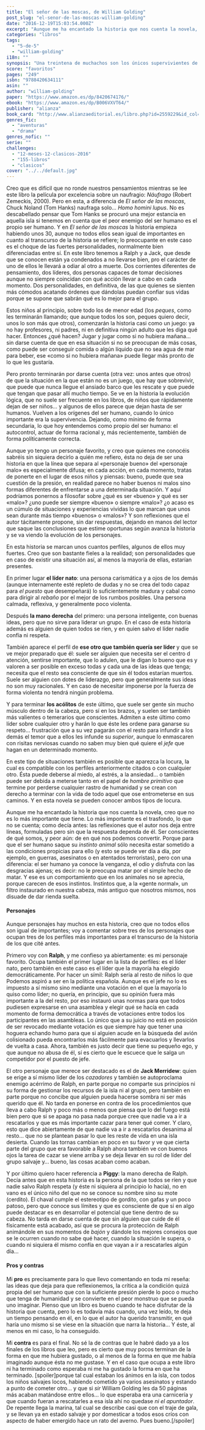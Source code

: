 ```yaml
---
title: "El señor de las moscas, de William Golding"
post_slug: "el-senor-de-las-moscas-william-golding"
date: "2016-12-19T15:03:54.000Z"
excerpt: "Aunque me ha encantado la historia que nos cuenta la novela, lo más importante es el trasfondo, lo que no se cuenta: las reflexiones que el autor nos deja entre líneas, formuladas pero sin que la respuesta dependa de él. Libro recomendadísimo."
categories: "libros"
tags: 
  - "5-de-5"
  - "william-golding"
i18n: ""
synopsis: "Una treintena de muchachos son los únicos supervivientes de un naufragio en el que perecen todos los adultos. Enseguida se plantea cómo sobrevivir en tales condiciones, y no tardan en crearse dos grupos con sus respectivos líderes. Ralph se convierte en el cabecilla de quienes están dispuestos a construir refugios y a recolectar, mientras que Jack se convierte en el jefe de los cazadores, animados por un espíritu más aventurero. Las tensiones entre ambos bandos desembocan en un enfrentamiento que se resuelve en un baño de sangre. El señor de las moscas es un nombre para el mal en la cultura judía, y este es uno de los temas principales de la novela, junto con la contraposición entre civilización y barbarie y la validez de la disciplina, entre otros muchos."
score: "favoritos"
pages: "249"
isbn: "9788420634111"
asin: ""
author: "william-golding"
paper: "https://www.amazon.es/dp/8420674176/"
ebook: "https://www.amazon.es/dp/B006VXVT64/"
publisher: "alianza"
book_card: "http://www.alianzaeditorial.es/libro.php?id=2559229&id_col=100500&id_subcol=100501"
genres_fic: 
  - "aventuras"
  - "drama"
genres_nofic: ""
serie: ""
challenges: 
  - "12-meses-12-clasicos-2016"
  - "155-libros"
  - "clasicos"
cover: "../../default.jpg"
---
```


Creo que es difícil que no ronde nuestros pensamientos mientras se lee este libro la película por excelencia sobre un naufragio: _Náufrago_ (Robert Zemeckis, 2000). Pero en esta, a diferencia de _El señor de las moscas_, Chuck Noland (Tom Hanks) naufraga solo… _Homo homini lupus_. No es descabellado pensar que Tom Hanks se procuró una mejor estancia en aquella isla si tenemos en cuenta que el peor enemigo del ser humano es el propio ser humano. Y en _El señor de las moscas_ la historia empieza habiendo unos 30, aunque no todos ellos sean igual de importantes en cuanto al transcurso de la historia se refiere; lo preocupante en este caso es el choque de las fuertes personalidades, normalmente bien diferenciadas entre sí. En este libro tenemos a Ralph y a Jack, que desde que se conocen están ya condenados a no llevarse bien, pro el carácter de uno de ellos le llevará a odiar al otro a muerte. Dos corrientes diferentes de pensamiento, dos líderes, dos personas capaces de tomar decisiones aunque no siempre coincidan con qué acción llevar a cabo en cada momento. Dos personalidades, en definitiva, de las que quienes se sienten más cómodos acatando órdenes que dándolas puedan confiar sus vidas porque se supone que sabrán qué es lo mejor para el grupo.

Estos niños al principio, sobre todo los de menor edad (los _peques_, como les terminarán llamando; que aunque todos los son, peques quiero decir, unos lo son más que otros), comenzarán la historia casi como un juego: ya no hay profesores, ni padres, ni en definitiva ningún adulto que les diga qué hacer. Entonces ¿qué hacen? Jugar y jugar como si no hubiera mañana… sin darse cuenta de que en esa situación si no se preocupan de más cosas, como puede ser conseguir comida o algún líquido que no sea agua de mar para beber, ese «como si no hubiera mañana» puede llegar más pronto de lo que les gustaría.

Pero pronto terminarán por darse cuenta (otra vez: unos antes que otros) de que la situación en la que están no es un juego, que hay que sobrevivir, que puede que nunca llegue el ansiado barco que les rescate y que puede que tengan que pasar allí mucho tiempo. Se ve en la historia la evolución lógica, que no suele ser frecuente en los libros, de niños que rápidamente dejan de ser niños… y algunos de ellos parece que dejan hasta de ser humanos. Vuelven a los orígenes del ser humano, cuando lo único importante era la supervivencia. Dejando, como mínimo de forma secundaria, lo que hoy entendemos como propio del ser humano: el autocontrol, actuar de forma racional y, más recientemente, también de forma políticamente correcta.

Aunque yo tengo un personaje favorito, y creo que quienes me conocéis sabréis sin siquiera decirlo a quién me refiero, ésta no deja de ser una historia en que la línea que separa al «personaje bueno» del «personaje malo» es especialmente difusa; en cada acción, en cada momento, tratas de ponerte en el lugar de esos niños y piensas: bueno, puede que sea cuestión de la presión, en realidad parece no haber buenos ni malos sino formas diferentes de enfrentarse a una determinada situación. Y aquí podríamos ponernos a filosofar sobre ¿qué es ser «bueno» y qué es ser «malo»? ¿uno puede ser siempre «bueno» o siempre «malo»? ¿o acaso es un cúmulo de situaciones y experiencias vividas lo que marcan que unos sean durante más tiempo «buenos» o «malos»? Y son reflexiones que el autor tácitamente propone, sin dar respuestas, dejando en manos del lector que saque las conclusiones que estime oportunas según avanza la historia y se va viendo la evolución de los personajes.

En esta historia se marcan unos cuantos perfiles, algunos de ellos muy fuertes. Creo que son bastante fieles a la realidad; son personalidades que en caso de existir una situación así, al menos la mayoría de ellas, estarían presentes.

En primer lugar **el líder nato**: una persona carismática y a ojos de los demás (aunque internamente esté repleto de dudas y no se crea del todo capaz para _el puesto_ que desempeñará) lo suficientemente madura y cabal como para dirigir al _rebaño_ por el mejor de los rumbos posibles. Una persona calmada, reflexiva, y generalmente poco violenta.

Después **la mano derecha** del primero: una persona inteligente, con buenas ideas, pero que no sirve para liderar un grupo. En el caso de esta historia además es alguien de quien todos se ríen, y en quien salvo el líder nadie confía ni respeta.

También aparece el perfil de **ese otro que también quería ser líder** y que se ve mejor preparado que él: suele ser alguien que necesita ser el centro d atención, sentirse importante, que lo adulen, que le digan lo bueno que es y valoren a ser posible en exceso todas y cada una de las ideas que tenga; necesita que el resto sea consciente de que sin él todos estarían muertos. Suele ser alguien con dotes de liderazgo, pero que generalmente sus ideas no son muy racionales. Y en caso de necesitar imponerse por la fuerza de forma violenta no tendrá ningún problema.

Y para terminar **los acólitos** de este último, que suele ser gente sin mucho músculo dentro de la cabeza, pero sí en los brazos, y suelen ser también más valientes o temerarios que conscientes. Admiten a este último como líder sobre cualquier otro y harán lo que éste les ordene para ganarse su respeto… frustración que a su vez pagarán con el resto para infundir a los demás el temor que a ellos les infunde su _superior_, aunque lo enmascaren con risitas nerviosas cuando no saben muy bien qué quiere el _jefe_ que hagan en un determinado momento.

En este tipo de situaciones también es posible que aparezca la locura, la cual es compatible con los perfiles anteriormente citados o con cualquier otro. Ésta puede deberse al miedo, al estrés, a la ansiedad… o también puede ser debida a meterse tanto en el papel de _hombre primitivo_ que termine por perderse cualquier rastro de humanidad y se crean con derecho a terminar con la vida de todo aquel que ose entrometerse en sus caminos. Y en esta novela se pueden conocer ambos tipos de locura.

Aunque me ha encantado la historia que nos cuenta la novela, creo que no es lo más importante que tiene. Lo más importante es el trasfondo, lo que no se cuenta; como decía antes: las reflexiones que el autor nos deja entre líneas, formuladas pero sin que la respuesta dependa de él. Ser conscientes de qué somos, y peor aún: de en qué nos podemos convertir. Porque para que el ser humano saque su _instinto animal_ sólo necesita estar sometido a las condiciones propicias para ello (y esto se puede ver día a día, por ejemplo, en guerras, asesinatos o en atentados terroristas), pero con una diferencia: el ser humano ya conoce la venganza, el odio y disfruta con las desgracias ajenas; es decir: no le preocupa matar por el simple hecho de matar. Y ese es un comportamiento que en los animales no se aprecia, porque carecen de esos instintos. Instintos que, a la «gente normal», un filtro instaurado en nuestra cabeza, más antiguo que nosotros mismos, nos disuade de dar rienda suelta.

#### Personajes

Aunque personajes hay muchos en esta historia, creo que no todos ellos son igual de importantes; voy a comentar sobre tres de los personajes que ocupan tres de los perfiles más importantes para el transcurso de la historia de los que cité antes.

Primero voy con **Ralph**, y me confieso ya abiertamente: es mi personaje favorito. Ocupa también el primer lugar en la lista de perfiles: es el líder nato, pero también en este caso es el líder que la mayoría ha elegido democráticamente. Por hacer un símil: Ralph sería al resto de niños lo que Podemos aspiró a ser en la política española. Aunque es el jefe no lo es impuesto a sí mismo sino mediante una votación en el que la mayoría lo quiso como líder; no quería, en principio, que su opinión fuera más importante a la del resto, por eso instauró unas normas para que todos pudiesen expresarse en una asamblea y elegir qué se hacía en cada momento de forma democrática a través de votaciones entre todos los participantes en las asambleas. Lo único que a su juicio no está en posición de ser revocado mediante votación es que siempre hay que tener una hoguera echando humo para que si alguien acude en la búsqueda del avión colisionado pueda encontrarlos más fácilmente para evacuarlos y llevarlos de vuelta a casa. Ahora, también es justo decir que tiene su pequeño ego, y que aunque no abusa de él, sí es cierto que le escuece que le salga un competidor por el puesto de jefe.

El otro personaje que merece ser destacado es el de **Jack Merridew**: quien se erige a sí mismo líder de los _cazadores_ y también se autoproclama enemigo acérrimo de Ralph, en parte porque no comparte sus principios ni su forma de gestionar los recursos de la isla ni al grupo, pero también en parte porque no concibe que alguien pueda hacerse sombra ni ser más querido que él. No tarda en ponerse en contra de los procedimientos que lleva a cabo Ralph y poco más o menos que piensa que lo del fuego está bien pero que si se apaga no pasa nada porque cree que nadie va a ir a rescatarlos y que es más importante cazar para tener qué comer. Y claro, esto que dice abiertamente de que nadie va a ir a rescatarlos desanima al resto… que no se plantean pasar lo que les reste de vida en una isla desierta. Cuando las tornas cambian en poco en su favor y ve que cierta parte del grupo que era favorable a Ralph ahora también ve con buenos ojos la tarea de cazar se viene arriba y se deja llevar en su rol de líder del grupo salvaje y… bueno, las cosas acaban como acaban.

Y por último quiero hacer referencia a **Piggy**: la mano derecha de Ralph. Decía antes que en esta historia es la persona de la que todos se ríen y que nadie salvo Ralph respeta (y éste ni siquiera al principio lo hacía), no en vano es el único niño del que no se conoce su nombre sino su mote (cerdito). El chaval cumple el estereotipo de gordito, con gafas y un poco patoso, pero que conoce sus límites y que es consciente de que si en algo puede destacar es en desarrollar el potencial que tiene dentro de su cabeza. No tarda en darse cuenta de que sin alguien que cuide de él físicamente está acabado, así que se procura la protección de Ralph animándole en sus momentos de _bajón_ y dándole los mejores consejos que se le ocurren cuando no sabe qué hacer, cuando la situación le supera, o cuando ni siquiera él mismo confía en que vayan a ir a rescatarles algún día…

#### Pros y contras

Mi **pro** es precisamente para lo que llevo comentando en toda mi reseña: las ideas que deja para que reflexionemos, la crítica a la condición quizá propia del ser humano que con la suficiente presión pierde lo poco o mucho que tenga de humanidad y se convierte en el peor monstruo que se pueda uno imaginar. Pienso que un libro es bueno cuando te hace disfrutar de la historia que cuenta, pero lo es todavía más cuando, una vez leído, te deja un tiempo pensando en él, en lo que el autor ha querido transmitir, en qué haría uno mismo si se viese en la situación que narra la historia… Y éste, al menos en mi caso, lo ha conseguido.

Mi **contra** es para el final. No sé la de contras que le habré dado ya a los finales de los libros que leo, pero es cierto que muy pocos terminan de la forma en que me hubiera gustado, o al menos de la forma en que me había imaginado aunque ésta no me gustase. Y en el caso que ocupa a este libro ni ha terminado como esperaba ni me ha gustado la forma en que ha terminado. \[spoiler\]porque tal cual estaban los ánimos en la isla, con todos los niños salvajes locos, habiendo cometido ya varios asesinatos y estando a punto de cometer otro… y que si _sir_ William Golding les da 50 páginas más acaban matándose entre ellos… lo que esperaba era una carnicería y que cuando fueran a rescatarles a esa isla ahí no quedase _ni el apuntador_. De repente llega la marina, tal cual se describe casi que con el traje de gala, y se llevan ya en estado salvaje y por domesticar a todos esos críos con aspecto de haber emergido hace un rato del averno. Pues bueno.\[/spoiler\]
